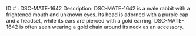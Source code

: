ID # : DSC-MATE-1642
Description: DSC-MATE-1642 is a male rabbit with a frightened mouth and unknown eyes. Its head is adorned with a purple cap and a headset, while its ears are pierced with a gold earring. DSC-MATE-1642 is often seen wearing a gold chain around its neck as an accessory.